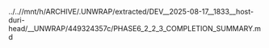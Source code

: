 ../..//mnt/h/ARCHIVE/.UNWRAP/extracted/DEV__2025-08-17__1833__host-duri-head/__UNWRAP/449324357c/PHASE6_2_2_3_COMPLETION_SUMMARY.md